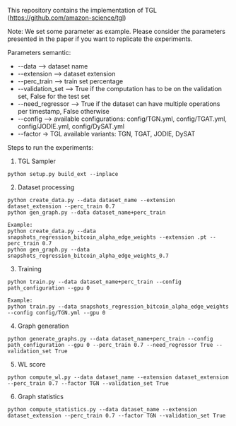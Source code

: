 This repository contains the implementation of TGL (https://github.com/amazon-science/tgl)

Note:
We set some parameter as example. Please consider the parameters presented in the paper if you want to replicate the experiments.

Parameters semantic:
* --data --> dataset name
* --extension --> dataset extension
* --perc_train --> train set percentage
* --validation_set --> True if the computation has to be on the validation set, False for the test set
* --need_regressor --> True if the dataset can have multiple operations per timestamp, False otherwise
* --config --> available configurations: config/TGN.yml, config/TGAT.yml, config/JODIE.yml, config/DySAT.yml
* --factor -> TGL available variants: TGN, TGAT, JODIE, DySAT

Steps to run the experiments:
1) TGL Sampler
```
python setup.py build_ext --inplace
```
2) Dataset processing
```
python create_data.py --data dataset_name --extension dataset_extension --perc_train 0.7
python gen_graph.py --data dataset_name+perc_train

Example: 
python create_data.py --data snapshots_regression_bitcoin_alpha_edge_weights --extension .pt --perc_train 0.7
python gen_graph.py --data snapshots_regression_bitcoin_alpha_edge_weights_0.7
```

3) Training
```
python train.py --data dataset_name+perc_train --config path_configuration --gpu 0

Example:
python train.py --data snapshots_regression_bitcoin_alpha_edge_weights --config config/TGN.yml --gpu 0
```

4) Graph generation
```
python generate_graphs.py --data dataset_name+perc_train --config path_configuration --gpu 0 --perc_train 0.7 --need_regressor True --validation_set True
```

5) WL score
```
python compute_wl.py --data dataset_name --extension dataset_extension --perc_train 0.7 --factor TGN --validation_set True
```

6) Graph statistics
```
python compute_statistics.py --data dataset_name --extension dataset_extension --perc_train 0.7 --factor TGN --validation_set True
```
